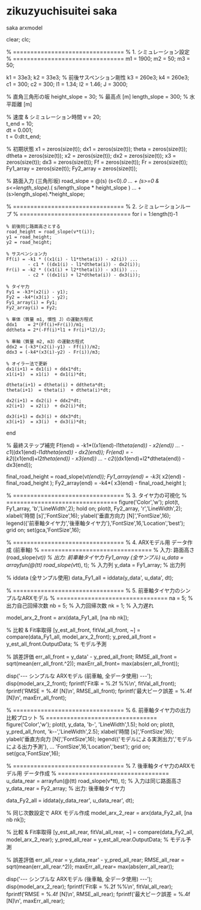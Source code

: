# zikuzyuchisuitei saka
saka arxmodel

clear; clc;

% ================================
% 1. シミュレーション設定
% ================================
m1 = 1900;  m2 = 50;  m3 = 50;

k1 = 33e3;  k2 = 33e3;  % 前後サスペンション剛性
k3 = 260e3; k4 = 260e3;
c1 = 300;   c2 = 300;
l1 = 1.34;  l2 = 1.46;
J = 3000;

% 直角三角形の坂
height_slope = 30;     % 最高点 [m]
length_slope = 300;    % 水平距離 [m]

% 速度 & シミュレーション時間
v = 20;      
t_end = 10;  
dt = 0.001;  
t = 0:dt:t_end;

% 初期状態
x1 = zeros(size(t)); dx1 = zeros(size(t));
theta = zeros(size(t)); dtheta = zeros(size(t));
x2 = zeros(size(t)); dx2 = zeros(size(t));
x3 = zeros(size(t)); dx3 = zeros(size(t));
Ff = zeros(size(t)); Fr = zeros(size(t));
Fy1_array = zeros(size(t)); 
Fy2_array = zeros(size(t));

% 路面入力 (三角形坂)
road_slope = @(s) (s<0).*0 ...
                + (s>=0 & s<=length_slope).*( s/length_slope * height_slope ) ...
                + (s>length_slope).*height_slope;

% ================================
% 2. シミュレーションループ
% ================================
for i = 1:length(t)-1

    % 前後同じ路面高さとする
    road_height = road_slope(v*t(i));
    y1 = road_height;
    y2 = road_height;

    % サスペンション力
    Ff(i) = -k1 * ((x1(i) - l1*theta(i)) - x2(i)) ...
            - c1 * ((dx1(i) - l1*dtheta(i)) - dx2(i));
    Fr(i) = -k2 * ((x1(i) + l2*theta(i)) - x3(i)) ...
            - c2 * ((dx1(i) + l2*dtheta(i)) - dx3(i));

    % タイヤ力
    Fy1 = -k3*(x2(i) - y1);
    Fy2 = -k4*(x3(i) - y2);
    Fy1_array(i) = Fy1;
    Fy2_array(i) = Fy2;

    % 車体（質量 m1, 慣性 J）の運動方程式
    ddx1    = 2*(Ff(i)+Fr(i))/m1;
    ddtheta = 2*(-Ff(i)*l1 + Fr(i)*l2)/J;

    % 車軸（質量 m2, m3）の運動方程式
    ddx2 = (-k3*(x2(i)-y1) - Ff(i))/m2;
    ddx3 = (-k4*(x3(i)-y2) - Fr(i))/m3;

    % オイラー法で更新
    dx1(i+1) = dx1(i) + ddx1*dt;
    x1(i+1)  = x1(i)  + dx1(i)*dt;

    dtheta(i+1) = dtheta(i) + ddtheta*dt;
    theta(i+1)  = theta(i)  + dtheta(i)*dt;

    dx2(i+1) = dx2(i) + ddx2*dt;
    x2(i+1)  = x2(i)  + dx2(i)*dt;

    dx3(i+1) = dx3(i) + ddx3*dt;
    x3(i+1)  = x3(i)  + dx3(i)*dt;
end

% 最終ステップ補完
Ff(end) = -k1*((x1(end)-l1*theta(end)) - x2(end)) ...
          - c1*((dx1(end)-l1*dtheta(end)) - dx2(end));
Fr(end) = -k2*((x1(end)+l2*theta(end)) - x3(end)) ...
          - c2*((dx1(end)+l2*dtheta(end)) - dx3(end));

final_road_height = road_slope(v*t(end));
Fy1_array(end) = -k3*( x2(end) - final_road_height );
Fy2_array(end) = -k4*( x3(end) - final_road_height );

% ================================
% 3. タイヤ力の可視化
% ================================
figure('Color','w');
plot(t, Fy1_array, 'b','LineWidth',2); hold on;
plot(t, Fy2_array, 'r','LineWidth',2);
xlabel('時間 [s]','FontSize',16);
ylabel('垂直方向力 [N]','FontSize',16);
legend({'前車軸タイヤ力','後車軸タイヤ力'},'FontSize',16,'Location','best');
grid on; set(gca,'FontSize',16);

% ================================
% 4. ARXモデル用 データ作成 (前車軸)
% ================================
%   入力: 路面高さ (road_slope(v*t)) 
%   出力: 前車軸タイヤ力 Fy1_array (全サンプル)
u_data = arrayfun(@(tt) road_slope(v*tt), t);  % 入力列
y_data = Fy1_array;                            % 出力列

% iddata (全サンプル使用)
data_Fy1_all = iddata(y_data', u_data', dt);

% ================================
% 5. 前車軸タイヤ力のシンプルなARXモデル
% ================================
na = 5;  % 出力自己回帰次数
nb = 5;  % 入力回帰次数
nk = 1;  % 入力遅れ

model_arx_2_front = arx(data_Fy1_all, [na nb nk]);

% 比較 & Fit率取得
[y_est_all_front, fitVal_all_front, ~] = compare(data_Fy1_all, model_arx_2_front);
y_pred_all_front = y_est_all_front.OutputData;  % モデル予測

% 誤差評価
err_all_front   = y_data' - y_pred_all_front;
RMSE_all_front  = sqrt(mean(err_all_front.^2));
maxErr_all_front= max(abs(err_all_front));

disp('--- シンプルな ARXモデル (前車軸, 全データ使用) ---');
disp(model_arx_2_front);
fprintf('Fit率         = %.2f %%\n', fitVal_all_front);
fprintf('RMSE          = %.4f [N]\n', RMSE_all_front);
fprintf('最大ピーク誤差 = %.4f [N]\n', maxErr_all_front);

% ================================
% 6. 前車軸タイヤ力の出力比較プロット
% ================================
figure('Color','w');
plot(t, y_data, 'b-', 'LineWidth',1.5); hold on;
plot(t, y_pred_all_front, 'k--','LineWidth',2.5);
xlabel('時間 [s]','FontSize',16);
ylabel('垂直方向力 [N]','FontSize',16);
legend({'モデルによる実測出力','モデルによる出力予測'}, ...
       'FontSize',16,'Location','best');
grid on; set(gca,'FontSize',16);

% ================================
% 7. 後車軸タイヤ力のARXモデル用 データ作成
% ================================
u_data_rear = arrayfun(@(tt) road_slope(v*tt), t);  % 入力は同じ路面高さ
y_data_rear = Fy2_array;                            % 出力: 後車軸タイヤ力

data_Fy2_all = iddata(y_data_rear', u_data_rear', dt);

% 同じ次数設定で ARX モデル作成
model_arx_2_rear = arx(data_Fy2_all, [na nb nk]);

% 比較 & Fit率取得
[y_est_all_rear, fitVal_all_rear, ~] = compare(data_Fy2_all, model_arx_2_rear);
y_pred_all_rear = y_est_all_rear.OutputData;  % モデル予測

% 誤差評価
err_all_rear   = y_data_rear' - y_pred_all_rear;
RMSE_all_rear  = sqrt(mean(err_all_rear.^2));
maxErr_all_rear= max(abs(err_all_rear));

disp('--- シンプルな ARXモデル (後車軸, 全データ使用) ---');
disp(model_arx_2_rear);
fprintf('Fit率         = %.2f %%\n', fitVal_all_rear);
fprintf('RMSE          = %.4f [N]\n', RMSE_all_rear);
fprintf('最大ピーク誤差 = %.4f [N]\n', maxErr_all_rear);
